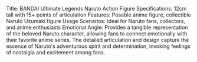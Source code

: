 Title: BANDAI Ultimate Legends Naruto Action Figure
Specifications: 12cm tall with 15+ points of articulation
Features: Posable anime figure, collectible Naruto Uzumaki figure
Usage Scenarios: Ideal for Naruto fans, collectors, and anime enthusiasts
Emotional Angle: Provides a tangible representation of the beloved Naruto character, allowing fans to connect emotionally with their favorite anime series. The detailed articulation and design capture the essence of Naruto's adventurous spirit and determination, invoking feelings of nostalgia and excitement among fans.